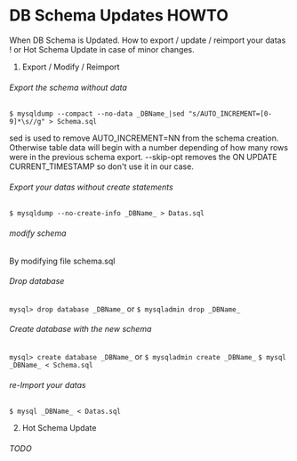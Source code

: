 # DB Schema Updates HOWTO

When DB Schema is Updated. How to export / update / reimport your datas !
or Hot Schema Update in case of minor changes.

1. Export / Modify / Reimport

###### Export the schema without data
`$ mysqldump --compact --no-data _DBName_|sed "s/AUTO_INCREMENT=[0-9]*\s//g" > Schema.sql`

sed is used to remove AUTO_INCREMENT=NN from the schema creation. Otherwise
table data will begin with a number depending of how many rows were in the
previous schema export.
--skip-opt removes the ON UPDATE CURRENT_TIMESTAMP so don't use it in our case.

###### Export your datas without create statements
`$ mysqldump --no-create-info _DBName_ > Datas.sql`

###### modify schema
By modifying file schema.sql

###### Drop database
`mysql> drop database _DBName_`
or
`$ mysqladmin drop _DBName_`

###### Create database with the new schema
`mysql> create database _DBName_`
or
`$ mysqladmin create _DBName_`
`$ mysql _DBName_ < Schema.sql`

###### re-Import your datas
`$ mysql _DBName_ < Datas.sql`

2. Hot Schema Update

###### TODO
